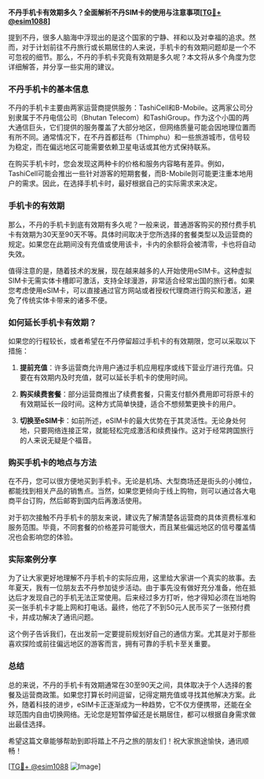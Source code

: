 **不丹手机卡有效期多久？全面解析不丹SIM卡的使用与注意事项[[TG💪+ @esim1088](https://t.me/s/esim1088)]**

提到不丹，很多人脑海中浮现出的是这个国家的宁静、祥和以及对幸福的追求。然而，对于计划前往不丹旅行或长期居住的人来说，手机卡的有效期问题却是一个不可忽视的细节。那么，不丹的手机卡究竟有效期是多久呢？本文将从多个角度为您详细解答，并分享一些实用的建议。

### 不丹手机卡的基本信息

不丹的手机卡主要由两家运营商提供服务：TashiCell和B-Mobile。这两家公司分别隶属于不丹电信公司（Bhutan Telecom）和TashiGroup。作为这个小国的两大通信巨头，它们提供的服务覆盖了大部分地区，但网络质量可能会因地理位置而有所不同。通常情况下，在不丹首都廷布（Thimphu）和一些旅游城市，信号较为稳定，而在偏远地区可能需要依赖卫星电话或其他方式保持联系。

在购买手机卡时，您会发现这两种卡的价格和服务内容略有差异。例如，TashiCell可能会推出一些针对游客的短期套餐，而B-Mobile则可能更注重本地用户的需求。因此，在选择手机卡时，最好根据自己的实际需求来决定。

### 手机卡的有效期

那么，不丹的手机卡到底有效期有多久呢？一般来说，普通游客购买的预付费手机卡有效期为30天至90天不等。具体时间取决于您所选择的套餐类型以及运营商的规定。如果您在此期间没有充值或使用该卡，卡内的余额将会被清零，卡也将自动失效。

值得注意的是，随着技术的发展，现在越来越多的人开始使用eSIM卡。这种虚拟SIM卡无需实体卡槽即可激活，支持全球漫游，非常适合经常出国的旅行者。如果您考虑使用eSIM卡，可以直接通过官方网站或者授权代理商进行购买和激活，避免了传统实体卡带来的诸多不便。

### 如何延长手机卡有效期？

如果您的行程较长，或者希望在不丹停留超过手机卡的有效期限，您可以采取以下措施：

1. **提前充值**：许多运营商允许用户通过手机应用程序或线下营业厅进行充值。只要在有效期内及时充值，就可以延长手机卡的使用时间。
   
2. **购买续费套餐**：部分运营商推出了续费套餐，只需支付额外费用即可将原卡的有效期延长一段时间。这种方式简单快捷，适合不想频繁更换卡的用户。

3. **切换至eSIM卡**：如前所述，eSIM卡的最大优势在于其灵活性。无论身处何地，只要网络连接正常，就能轻松完成激活和续费操作。这对于经常跨国旅行的人来说无疑是个福音。

### 购买手机卡的地点与方法

在不丹，您可以很方便地买到手机卡。无论是机场、大型商场还是街头的小摊位，都能找到相关产品的销售点。当然，如果您更倾向于线上购物，则可以通过各大电商平台订购，然后邮寄到国内后再激活使用。

对于初次接触不丹手机卡的朋友来说，建议先了解清楚各运营商的具体资费标准和服务范围。毕竟，不同套餐的价格差异可能很大，而且某些偏远地区的信号覆盖情况也会影响您的体验。

### 实际案例分享

为了让大家更好地理解不丹手机卡的实际应用，这里给大家讲一个真实的故事。去年夏天，我有一位朋友去不丹参加徒步活动。由于事先没有做好充分准备，他在抵达后才发现自己的手机无法正常使用。后来经过多方打听，他才得知必须在当地购买一张手机卡才能上网和打电话。最终，他花了不到50元人民币买了一张预付费卡，并成功解决了通讯问题。

这个例子告诉我们，在出发前一定要提前规划好自己的通信方案。尤其是对于那些喜欢探险或前往偏远地区的游客而言，拥有可靠的手机卡至关重要。

### 总结

总的来说，不丹的手机卡有效期通常在30至90天之间，具体取决于个人选择的套餐及运营商政策。如果您打算长时间逗留，记得定期充值或寻找其他解决方案。此外，随着科技的进步，eSIM卡正逐渐成为一种趋势，它不仅方便携带，还能在全球范围内自由切换网络。无论您是短暂停留还是长期居住，都可以根据自身需求做出最佳选择。

希望这篇文章能够帮助到即将踏上不丹之旅的朋友们！祝大家旅途愉快，通讯顺畅！

[[TG💪+ @esim1088](https://t.me/s/esim1088) ![Image](https://i.postimg.cc/4NQfJmqS/Snipaste-2025-05-13-00-14-12.png)]